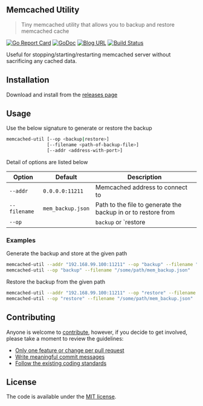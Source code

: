 ## Memcached Utility
> Tiny memcached utility that allows you to backup and restore memcached cache

[![Go Report Card](https://goreportcard.com/badge/github.com/me-io/memcached-util)](https://goreportcard.com/report/github.com/me-io/memcached-util)
[![GoDoc](https://godoc.org/github.com/me-io/memcached-util?status.svg)](https://godoc.org/github.com/me-io/memcached-util)
[![Blog URL](https://img.shields.io/badge/Author-blog-green.svg?style=flat-square)](https://meabed.com)
[![Build Status](https://travis-ci.org/me-io/memcached-util.svg?branch=master)](https://travis-ci.org/me-io/memcached-util)

Useful for stopping/starting/restarting memcached server without sacrificing any cached data.

## Installation

Download and install from the [releases page](https://github.com/me-io/memcached-util/releases)

## Usage

Use the below signature to generate or restore the backup

```sh
memcached-util [--op <backup|restore>]
               [--filename <path-of-backup-file>]
               [--addr <address-with-port>]
```

Detail of options are listed below

| **Option** | **Default** | **Description** |
|--------|------|-------|
| `--addr` | `0.0.0.0:11211` | Memcached address to connect to |
| `--filename` | `mem_backup.json` | Path to the file to generate the backup in or to restore from |
| `--op` | | `backup` or `restore |

### Examples

Generate the backup and store at the given path
```sh
memcached-util --addr "192.168.99.100:11211" --op "backup" --filename "mem_backup.json"
memcached-util --op "backup" --filename "/some/path/mem_backup.json"
```
Restore the backup from the given path
```sh
memcached-util --addr "192.168.99.100:11211" --op "restore" --filename "mem_backup.json"
memcached-util --op "restore" --filename "/some/path/mem_backup.json"
```

## Contributing

Anyone is welcome to [contribute](CONTRIBUTING.md), however, if you decide to get involved, please take a moment to review the guidelines:

* [Only one feature or change per pull request](CONTRIBUTING.md#only-one-feature-or-change-per-pull-request)
* [Write meaningful commit messages](CONTRIBUTING.md#write-meaningful-commit-messages)
* [Follow the existing coding standards](CONTRIBUTING.md#follow-the-existing-coding-standards)


## License

The code is available under the [MIT license](LICENSE.md).
